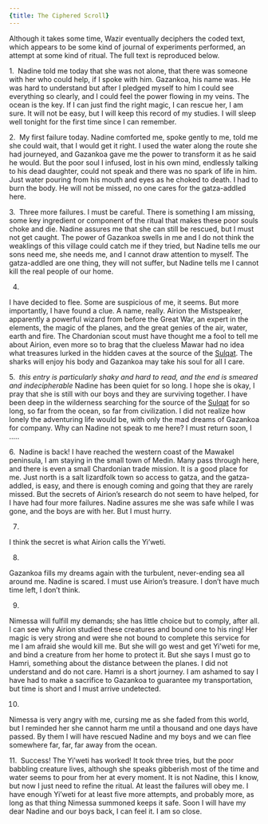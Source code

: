 ```yaml
---
{title: The Ciphered Scroll}
---
```


Although it takes some time, Wazir eventually deciphers the coded text, which appears to be some kind of journal of experiments performed, an attempt at some kind of ritual. The full text is reproduced below. 

1. 
Nadine told me today that she was not alone, that there was someone with her who could help, if I spoke with him. Gazankoa, his name was. He was hard to understand but after I pledged myself to him I could see everything so clearly, and I could feel the power flowing in my veins. The ocean is the key. If I can just find the right magic, I can rescue her, I am sure. It will not be easy, but I will keep this record of my studies. I will sleep well tonight for the first time since I can remember.  

2. 
My first failure today. Nadine comforted me, spoke gently to me, told me she could wait, that I would get it right. I used the water along the route she had journeyed, and Gazankoa gave me the power to transform it as he said he would. But the poor soul I infused, lost in his own mind, endlessly talking to his dead daughter, could not speak and there was no spark of life in him. Just water pouring from his mouth and eyes as he choked to death. I had to burn the body. He will not be missed, no one cares for the gatza-addled here.

3. 
Three more failures. I must be careful. There is something I am missing, some key ingredient or component of the ritual that makes these poor souls choke and die. Nadine assures me that she can still be rescued, but I must not get caught. The power of Gazankoa swells in me and I do not think the weaklings of this village could catch me if they tried, but Nadine tells me our sons need me, she needs me, and I cannot draw attention to myself. The gatza-addled are one thing, they will not suffer, but Nadine tells me I cannot kill the real people of our home.

4.
I have decided to flee. Some are suspicious of me, it seems. But more importantly, I have found a clue. A name, really. Airion the Mistspeaker, apparently a powerful wizard from before the Great War, an expert in the elements, the magic of the planes, and the great genies of the air, water, earth and fire. The Chardonian scout must have thought me a fool to tell me about Airion, even more so to brag that the clueless Mawar had no idea what treasures lurked in the hidden caves at the source of the [Sulqat](<../../../gazetteer/northwest-coast/rivers/sulqat.md>). The sharks will enjoy his body and Gazankoa may take his soul for all I care. 

5. 
*this entry is particularly shaky and hard to read, and the end is smeared and indecipherable*
Nadine has been quiet for so long. I hope she is okay, I pray that she is still with our boys and they are surviving together. I have been deep in the wilderness searching for the source of the [Sulqat](<../../../gazetteer/northwest-coast/rivers/sulqat.md>) for so long, so far from the ocean, so far from civilization. I did not realize how lonely the adventuring life would be, with only the mad dreams of Gazankoa for company. Why can Nadine not speak to me here? I must return soon, I …..

6. 
Nadine is back! I have reached the western coast of the Mawakel peninsula, I am staying in the small town of Medin. Many pass through here, and there is even a small Chardonian trade mission. It is a good place for me. Just north is a salt lizardfolk town so access to gatza, and the gatza-addled, is easy, and there is enough coming and going that they are rarely missed. But the secrets of Airion’s research do not seem to have helped, for I have had four more failures. Nadine assures me she was safe while I was gone, and the boys are with her. But I must hurry. 

7.
I think the secret is what Airion calls the Yi’weti.

8.
Gazankoa fills my dreams again with the turbulent, never-ending sea all around me. Nadine is scared. I must use Airion’s treasure. I don’t have much time left, I don’t think.

9.
Nimessa will fulfill my demands; she has little choice but to comply, after all. I can see why Airion studied these creatures and bound one to his ring! Her magic is very strong and were she not bound to complete this service for me I am afraid she would kill me. But she will go west and get Yi’weti for me, and bind a creature from her home to protect it. But she says I must go to Hamri, something about the distance between the planes. I did not understand and do not care. Hamri is a short journey. I am ashamed to say I have had to make a sacrifice to Gazankoa to guarantee my transportation, but time is short and I must arrive undetected.

10.
Nimessa is very angry with me, cursing me as she faded from this world, but I reminded her she cannot harm me until a thousand and one days have passed. By them I will have rescued Nadine and my boys and we can flee somewhere far, far, far away from the ocean.

11. 
Success! The Yi’weti has worked! It took three tries, but the poor babbling creature lives, although she speaks gibberish most of the time and water seems to pour from her at every moment. It is not Nadine, this I know, but now I just need to refine the ritual. At least the failures will obey me. I have enough Yi’weti for at least five more attempts, and probably more, as long as that thing Nimessa summoned keeps it safe. Soon I will have my dear Nadine and our boys back, I can feel it. I am so close.